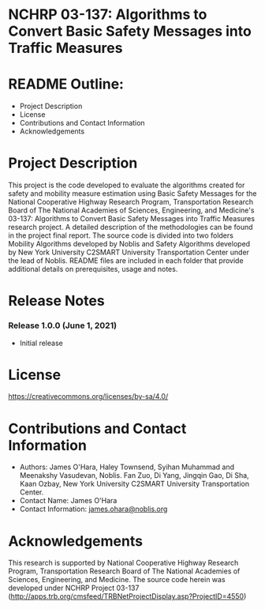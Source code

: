# NCHRP 03-137: Algorithms to Convert Basic Safety Messages into Traffic Measures

# README Outline:
* Project Description
* License
* Contributions and Contact Information
* Acknowledgements

# Project Description

This project is the code developed to evaluate the algorithms created for safety and mobility measure estimation using Basic Safety Messages for the National Cooperative Highway Research Program, Transportation Research Board of The National Academies of Sciences, Engineering, and Medicine's 03-137: Algorithms to Convert Basic Safety Messages into Traffic Measures research project. A detailed description of the methodologies can be found in the project final report. The source code is divided into two folders Mobility Algorithms developed by Noblis and Safety Algorithms developed by New York University C2SMART University Transportation Center under the lead of Noblis. README files are included in each folder that provide additional details on prerequisites, usage and notes.

# Release Notes

### Release 1.0.0 (June 1, 2021)
- Initial release

# License
https://creativecommons.org/licenses/by-sa/4.0/

# Contributions and Contact Information
 - Authors: James O'Hara, Haley Townsend, Syihan Muhammad and Meenakshy Vasudevan, Noblis. Fan Zuo, Di Yang, Jingqin Gao, Di Sha, Kaan Ozbay, New York University C2SMART University Transportation Center.
 - Contact Name: James O'Hara	
 - Contact Information: james.ohara@noblis.org

# Acknowledgements
This research is supported by National Cooperative Highway Research Program, Transportation Research Board of The National Academies of Sciences, Engineering, and Medicine. The source code herein was developed under NCHRP Project 03-137 (http://apps.trb.org/cmsfeed/TRBNetProjectDisplay.asp?ProjectID=4550)
